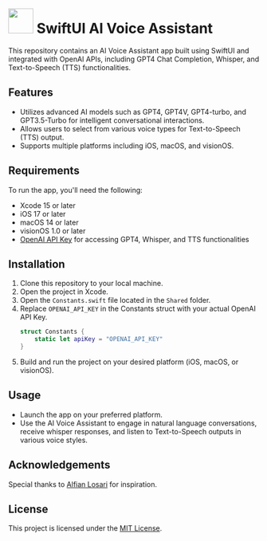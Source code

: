 # <img src="https://github.com/RoyNkem/SwiftUI-AI-Voice-Assistant/assets/95645767/21122220-2ef0-4758-bb8f-9fc90f8263dc" width="50px" height="50px"> SwiftUI AI Voice Assistant 

This repository contains an AI Voice Assistant app built using SwiftUI and integrated with OpenAI APIs, including GPT4 Chat Completion, Whisper, and Text-to-Speech (TTS) functionalities.

## Features

- Utilizes advanced AI models such as GPT4, GPT4V, GPT4-turbo, and GPT3.5-Turbo for intelligent conversational interactions.
- Allows users to select from various voice types for Text-to-Speech (TTS) output.
- Supports multiple platforms including iOS, macOS, and visionOS.

## Requirements

To run the app, you'll need the following:

- Xcode 15 or later
- iOS 17 or later
- macOS 14 or later
- visionOS 1.0 or later
- [OpenAI API Key](https://platform.openai.com/api-keys) for accessing GPT4, Whisper, and TTS functionalities

## Installation

1. Clone this repository to your local machine.
2. Open the project in Xcode.
3. Open the `Constants.swift` file located in the `Shared` folder.
4. Replace `OPENAI_API_KEY` in the Constants struct with your actual OpenAI API Key.
   ```swift
   struct Constants {
       static let apiKey = "OPENAI_API_KEY"
   }
5. Build and run the project on your desired platform (iOS, macOS, or visionOS).

## Usage

- Launch the app on your preferred platform.
- Use the AI Voice Assistant to engage in natural language conversations, receive whisper responses, and listen to Text-to-Speech outputs in various voice styles.

## Acknowledgements

Special thanks to [Alfian Losari](https://github.com/alfianlosari) for inspiration.


## License

This project is licensed under the [MIT License](LICENSE).
